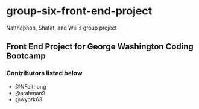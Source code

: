 # group-six-front-end-project
Natthaphon, Shafat, and Will's group project 

## Front End Project for George Washington Coding Bootcamp
### Contributors listed below 
- @NFoithong
- @srahman9
- @wyork63


